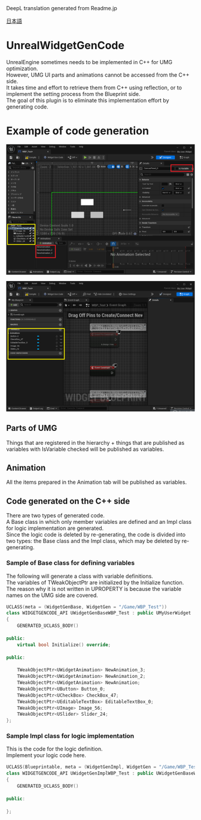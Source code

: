 DeepL translation generated from Readme.jp　

[日本語](https://github.com/laycnc/UnrealWidgetGenCode/blob/main/README_jp.md)

# UnrealWidgetGenCode

UnrealEngine sometimes needs to be implemented in C++ for UMG optimization.  
However, UMG UI parts and animations cannot be accessed from the C++ side.  
It takes time and effort to retrieve them from C++ using reflection, or to implement the setting process from the Blueprint side.  
The goal of this plugin is to eliminate this implementation effort by generating code.

# Example of code generation

![UMGDesigner](https://raw.githubusercontent.com/laycnc/UnrealWidgetGenCode/documents/Documents/Image/UMGDesigner.png)

![BlueprintDesigner](https://raw.githubusercontent.com/laycnc/UnrealWidgetGenCode/documents/Documents/Image/BlueprintDesigner.png)

## Parts of UMG

Things that are registered in the hierarchy + things that are published as variables with IsVariable checked will be published as variables.

## Animation

All the items prepared in the Animation tab will be published as variables.


## Code generated on the C++ side

There are two types of generated code.  
A Base class in which only member variables are defined and an Impl class for logic implementation are generated.   
Since the logic code is deleted by re-generating, the code is divided into two types: the Base class and the Impl class, which may be deleted by re-generating.  

### Sample of Base class for defining variables

The following will generate a class with variable definitions.  
The variables of TWeakObjectPtr are initialized by the Initialize function.  
The reason why it is not written in UPROPERTY is because the variable names on the UMG side are covered.  


```cpp
UCLASS(meta = (WidgetGenBase, WidgetGen = "/Game/WBP_Test"))
class WIDGETGENCODE_API UWidgetGenBaseWBP_Test : public UMyUserWidget
{
	GENERATED_UCLASS_BODY()

public:	
	virtual bool Initialize() override;

public:	

	TWeakObjectPtr<UWidgetAnimation> NewAnimation_3;
	TWeakObjectPtr<UWidgetAnimation> NewAnimation_2;
	TWeakObjectPtr<UWidgetAnimation> NewAnimation;
	TWeakObjectPtr<UButton> Button_0;
	TWeakObjectPtr<UCheckBox> CheckBox_47;
	TWeakObjectPtr<UEditableTextBox> EditableTextBox_0;
	TWeakObjectPtr<UImage> Image_56;
	TWeakObjectPtr<USlider> Slider_24;
};
```

### Sample Impl class for logic implementation

This is the code for the logic definition.  
Implement your logic code here.

```cpp
UCLASS(Blueprintable, meta = (WidgetGenImpl, WidgetGen = "/Game/WBP_Test"))
class WIDGETGENCODE_API UWidgetGenImplWBP_Test : public UWidgetGenBaseWBP_Test
{
	GENERATED_UCLASS_BODY()

public:	

};
```